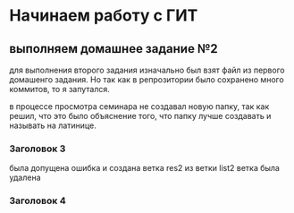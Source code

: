 # Начинаем работу с ГИТ
## выполняем домашнее задание №2

для выполнения второго задания изначально был взят файл из первого домашенго задания.
Но так как в репрозитории было сохранено много коммитов, то я запутался.

в процессе просмотра семинара не создавал новую папку, так как решил, что это было объяснение того, что папку лучше создавать и называть на латинице.

### Заголовок 3

была допущена ошибка и создана ветка res2 из ветки list2
ветка была удалена
 
### Заголовок 4

